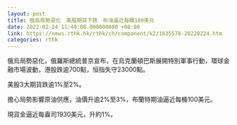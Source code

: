 ```yaml
---
layout: post
title: 俄烏局勢惡化　美股期貨下跌　布油逼近每桶100美元
date: 2022-02-24 11:49:08.000000000 +08:00
link: https://news.rthk.hk/rthk/ch/component/k2/1635578-20220224.htm
categories: rthk
---
```


俄烏局勢惡化，俄羅斯總統普京宣布，在烏克蘭頓巴斯展開特別軍事行動，環球金融市場波動，港股跌逾700點，恒指失守23000點。

美股3大期貨跌逾1%至2%。

擔心局勢影響原油供應，油價升逾2%至3%，布蘭特期油逼近每桶100美元。

現貨金逼近每盎司1930美元，升約1%。
